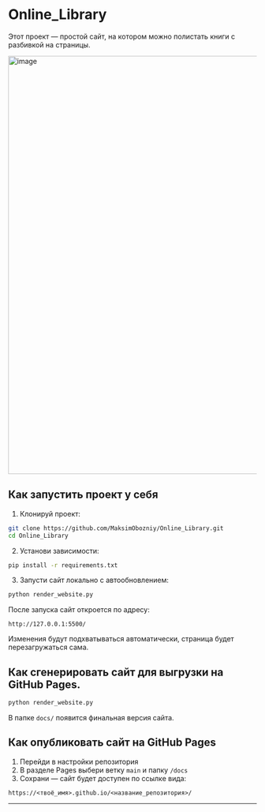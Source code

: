 # Online_Library

Этот проект — простой сайт, на котором можно полистать книги с разбивкой на страницы. 

<img width="847" alt="image" src="https://github.com/user-attachments/assets/78e961ed-28c3-4ab3-a870-371544c80a4a" />

## Как запустить проект у себя

1. Клонируй проект:

```bash
git clone https://github.com/MaksimObozniy/Online_Library.git
cd Online_Library
```

2. Установи зависимости:

```bash
pip install -r requirements.txt
```

3. Запусти сайт локально с автообновлением:

```bash
python render_website.py
```

После запуска сайт откроется по адресу:
```
http://127.0.0.1:5500/
```

Изменения будут подхватываться автоматически, страница будет перезагружаться сама.

## Как сгенерировать сайт для выгрузки на GitHub Pages.

```bash
python render_website.py 
```

В папке `docs/` появится финальная версия сайта.

## Как опубликовать сайт на GitHub Pages

1. Перейди в настройки репозитория
2. В разделе Pages выбери ветку `main` и папку `/docs`
3. Сохрани — сайт будет доступен по ссылке вида:

```
https://<твоё_имя>.github.io/<название_репозитория>/

```

---
